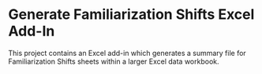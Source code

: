 # Generate Familiarization Shifts Excel Add-In

This project contains an Excel add-in which generates a summary file for Familiarization Shifts sheets within a larger Excel data workbook. 
